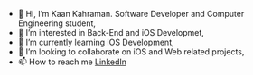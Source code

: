 - 👋 Hi, I’m Kaan Kahraman. Software Developer and Computer Engineering student,
- 👀 I’m interested in Back-End and iOS Developmet,
- 🌱 I’m currently learning iOS Development,
- 💞️ I’m looking to collaborate on iOS and Web related projects,
- 📫 How to reach me [LinkedIn](https://www.linkedin.com/in/kahraman-kaan/)

<!---
k-kahraman/k-kahraman is a ✨ special ✨ repository because its `README.md` (this file) appears on your GitHub profile.
You can click the Preview link to take a look at your changes.
--->
